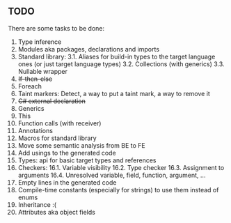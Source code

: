 ## TODO

There are some tasks to be done:

1. Type inference
2. Modules aka packages, declarations and imports
3. Standard library:
   3.1. Aliases for build-in types to the target language ones (or just target language types)
   3.2. Collections (with generics)
   3.3. Nullable wrapper
4. ~~If-then-else~~
5. Foreach
6. Taint markers: Detect, a way to put a taint mark, a way to remove it 
7. ~~C# external declaration~~
8. Generics
9. This
10. Function calls (with receiver)
11. Annotations
12. Macros for standard library
13. Move some semantic analysis from BE to FE
14. Add usings to the generated code
15. Types: api for basic target types and references
16. Checkers:
   16.1. Variable visibility
   16.2. Type checker
   16.3. Assignment to arguments
   16.4. Unresolved variable, field, function, argument, ...
17. Empty lines in the generated code
18. Compile-time constants (especially for strings) to use them instead of enums
19. Inheritance :(
20. Attributes aka object fields
